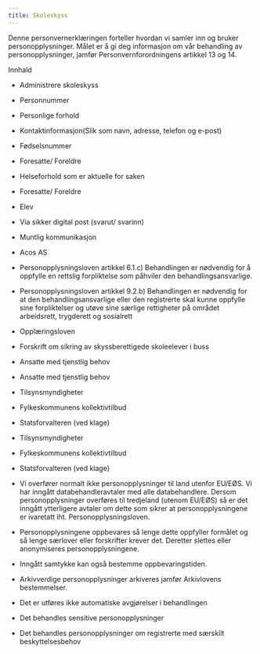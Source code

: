 ```yaml
---
title: Skoleskyss
---
```



  

Denne personvernerklæringen forteller hvordan vi samler inn og bruker personopplysninger. Målet er å gi deg informasjon om vår behandling av personopplysninger, jamfør Personvernforordningens artikkel 13 og 14.

  

Innhald

*   Administrere skoleskyss  
    
*   Personnummer  
    
*   Personlige forhold  
    
*   Kontaktinformasjon(Slik som navn, adresse, telefon og e-post)  
    
*   Fødselsnummer  
    
*   Foresatte/ Foreldre  
    
*   Helseforhold som er aktuelle for saken  
    
*   Foresatte/ Foreldre  
    
*   Elev  
    
*   Via sikker digital post (svarut/ svarinn)  
    
*   Muntlig kommunikasjon  
    
*   Acos AS  
    
*   Personopplysningsloven artikkel 6.1.c) Behandlingen er nødvendig for å oppfylle en rettslig forpliktelse som påhviler den behandlingsansvarlige.  
    
*   Personopplysningsloven artikkel 9.2.b) Behandlingen er nødvendig for at den behandlingsansvarlige eller den registrerte skal kunne oppfylle sine forpliktelser og utøve sine særlige rettigheter på området arbeidsrett, trygderett og sosialrett  
    
*   Opplæringsloven  
    
*   Forskrift om sikring av skyssberettigede skoleelever i buss  
    
*   Ansatte med tjenstlig behov  
    
*   Ansatte med tjenstlig behov  
    
*   Tilsynsmyndigheter  
    
*   Fylkeskommunens kollektivtilbud  
    
*   Statsforvalteren (ved klage)  
    
*   Tilsynsmyndigheter  
    
*   Fylkeskommunens kollektivtilbud  
    
*   Statsforvalteren (ved klage)  
    
*   Vi overfører normalt ikke personopplysninger til land utenfor EU/EØS. Vi har inngått databehandleravtaler med alle databehandlere. Dersom personopplysninger overføres til tredjeland (utenom EU/EØS) så er det inngått ytterligere avtaler om dette som sikrer at personopplysningene er ivaretatt iht. Personopplysningsloven.  
    
*   Personopplysningene oppbevares så lenge dette oppfyller formålet og så lenge særlover eller forskrifter krever det. Deretter slettes eller anonymiseres personopplysningene.  
    
*   Inngått samtykke kan også bestemme oppbevaringstiden.  
    
*   Arkivverdige personopplysninger arkiveres jamfør Arkivlovens bestemmelser.  
    
*   Det er utføres ikke automatiske avgjørelser i behandlingen  
    
*   Det behandles sensitive personopplysninger  
    
*   Det behandles personopplysninger om registrerte med særskilt beskyttelsesbehov